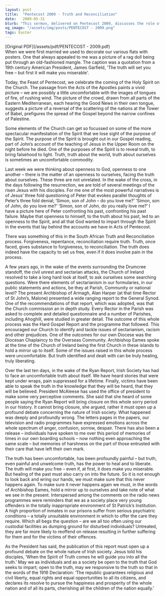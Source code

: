 ```yaml
---
layout: post
title:  "Pentecost 2009 - Truth and Reconciliation"
date:   2009-05-31
blurb: "This sermon, delivered on Pentecost 2009, discusses the role of the Holy Spirit in revealing truth, even when that truth is uncomfortable. The sermon references the Ryan Report and the Church of Ireland's self-examination for sectarianism, emphasizing the healing and liberating power of truth. It calls for openness to truth and responsiveness to it, for the betterment of society."
og_image: "/assets/img/posts/PENTECOST - 2009.png"
tags: Easter
---
```

[Original PDF](/assets/pdf/PENTECOST - 2009.pdf)    
When we were first married we used to decorate our various flats with posters. One that always appealed to me was a picture of a rag doll being put through an old-fashioned mangle. The caption was a quotation from a 19th century American President, James Garfield, 'The truth will set you free – but first it will make you miserable'.

Today, the Feast of Pentecost, we celebrate the coming of the Holy Spirit on the Church. The passage from the Acts of the Apostles paints a vivid picture – we are possibly a little uncomfortable with the images of tongues of fire, of rushing wind. The picture of the crowd, drawn from all parts of the Eastern Mediterranean, each hearing the Good News in their own tongue, suggests a picture of a reversal of the scattering of the nations at the Tower of Babel, prefigures the spread of the Gospel beyond the narrow confines of Palestine.

Some elements of the Church can get so focussed on some of the more spectacular manifestation of the Spirit that we lose sight of the purpose of the Spirit. The purpose of the Spirit is brought out in our Gospel reading, part of John’s account of the teaching of Jesus in the Upper Room on the night before he died. One of the purposes of the Spirit is to reveal truth, to bring falsehood to light. Truth, truth about the world, truth about ourselves is sometimes an uncomfortable commodity.

Last week we were thinking about openness to God, openness to one another – there is the matter of an openness to ourselves, facing the truth about ourselves. These three are not unrelated. In the wake of the cross, in the days following the resurrection, we are told of several meetings of the risen Jesus with his disciples. For me one of the most powerful narratives is of Jesus’ three fold questioning of Peter that evokes parallel thoughts of Peter’s three fold denial; ‘Simon, son of John – do you love me?’ ‘Simon, son of John, do you love me?’ ‘Simon, son of John, do you really love me?’ I have a picture here of Peter confronting his past, confronting his past failure. Maybe that openness to himself, to the truth about his past, led to an openness to the Spirit, and all that God wanted to impart through the Spirit in the events that lay behind the accounts we have in Acts of Pentecost.

There was something of this in the South African Truth and Reconciliation process. Forgiveness, repentance, reconciliation require truth. Truth, once faced, gives substance to forgiveness, to reconciliation. The truth does indeed have the capacity to set us free, even if it does involve pain in the process.

A few years ago, in the wake of the events surrounding the Drumcree standoff, the civil unrest and sectarian attacks, the Church of Ireland resolved to take a long hard look at itself, to ask ourselves some searching questions. Were there elements of sectarianism in our formularies, in our public statements and actions, be they at Parish, Community or national level? The present Archbishop of Armagh, Alan Harper (at that time Rector of St John’s, Malone) presented a wide ranging report to the General Synod. One of the recommendations of that report, which was adopted, was that the Church commission an in depth study. Every Rector in the Parish was asked to complete and detailed questionnaire and a number of Parishes, including Ahoghill, were studied in greater detail. The outcome of this whole process was the Hard Gospel Report and the programme that followed. This encouraged our Church to identify and tackle issues of sectarianism, racism and other prejudices. One of the outcomes for our own Diocese was the Diocesan Chaplaincy to the Overseas Community. Archbishop Eames spoke at the time of the Church of Ireland being the first Church in these islands to hold a mirror up to itself. Some of the issues raised in this whole process were uncomfortable. But truth identified and dealt with can be truly healing, truly liberating.

Over the last ten days, in the wake of the Ryan Report, Irish Society has had to face an uncomfortable truth about itself. We have heard stories that were kept under wraps, pain suppressed for a lifetime. Finally, victims have been able to speak the truth in the knowledge that they will be heard, that they will be believed. President McAleese has used the office of president to make some very perceptive comments. She said that she heard of some people saying the Ryan Report will bring closure on this whole sorry period in our history. It cannot bring closure, she argued, rather it must open up a profound debate concerning the nature of Irish society. What happened was deeply and profoundly wrong. The letters pages in the papers, our television and radio programmes have expressed emotions across the whole spectrum of anger, confusion, sorrow, despair. There has also been a release – individuals have spoken to me over this period of memories of times in our own boarding schools – now nothing even approaching the same scale – but memories of harshness on the part of those entrusted with their care that have left their own mark.

The truth has been uncomfortable, has been profoundly painful – but truth, even painful and unwelcome truth, has the power to heal and to liberate. The truth will make you free – even if, at first, it does make you miserable. But healing of the past must also carry on into the future. So it is not enough to look back and wring our hands, we must make sure that this never happens again. To make sure it never happens again we must, in the words of Archbishop Eames, hold a mirror up to ourselves and take note of what we see in the present. Interspersed among the comments on the radio news programmes were reminders that we as a society place very young offenders in the totally inappropriate environment of St Patrick’s Institution. A high proportion of inmates in our prisons suffer from serious psychiatric conditions – a totally unsuitable environment in which to offer the care they require. Which all begs the question – are we all too often using our custodial facilities as dumping ground for disturbed individuals? Untreated, they are far more likely to reoffend on release resulting in further suffering for them and for the victims of their offences.

As the President has said, the publication of this report must open up a profound debate on the whole nature of Irish society. Jesus told his disciples, ‘When the Spirit of Truth comes he will guide you into all the truth.’ May we as individuals and as a society be open to the truth that God seeks to impart; open to the truth, may we responsive to the truth so that in the words of the 1916 Declaration: ‘The republic guarantees religious and civil liberty, equal rights and equal opportunities to all its citizens, and declares its resolve to pursue the happiness and prosperity of the whole nation and of all its parts, cherishing all the children of the nation equally.’
